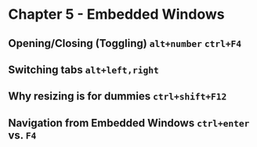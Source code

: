 # Chapter 5 - Embedded Windows
## Opening/Closing (Toggling) `alt+number` `ctrl+F4`

## Switching tabs `alt+left,right`

## Why resizing is for dummies `ctrl+shift+F12`

## Navigation from Embedded Windows `ctrl+enter` vs. `F4`

